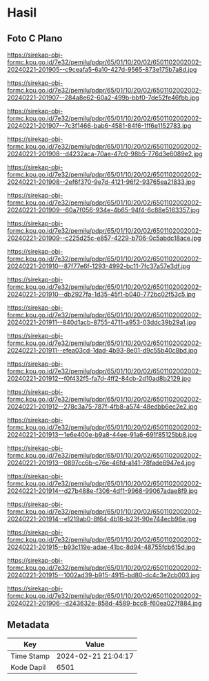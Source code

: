 # Hasil

## Foto C Plano

https://sirekap-obj-formc.kpu.go.id/7e32/pemilu/pdpr/65/01/10/20/02/6501102002002-20240221-201905--c9ceafa5-6a10-427d-9565-873e175b7a8d.jpg

https://sirekap-obj-formc.kpu.go.id/7e32/pemilu/pdpr/65/01/10/20/02/6501102002002-20240221-201907--284a8e62-60a2-499b-bbf0-7de52fe46fbb.jpg

https://sirekap-obj-formc.kpu.go.id/7e32/pemilu/pdpr/65/01/10/20/02/6501102002002-20240221-201907--7c3f1466-bab6-4581-84f6-1ff6e1152783.jpg

https://sirekap-obj-formc.kpu.go.id/7e32/pemilu/pdpr/65/01/10/20/02/6501102002002-20240221-201908--d4232aca-70ae-47c0-98b5-776d3e6089e2.jpg

https://sirekap-obj-formc.kpu.go.id/7e32/pemilu/pdpr/65/01/10/20/02/6501102002002-20240221-201908--2ef6f370-9e7d-4121-96f2-93765ea21833.jpg

https://sirekap-obj-formc.kpu.go.id/7e32/pemilu/pdpr/65/01/10/20/02/6501102002002-20240221-201909--60a7f056-934e-4b65-94f4-6c88e5163357.jpg

https://sirekap-obj-formc.kpu.go.id/7e32/pemilu/pdpr/65/01/10/20/02/6501102002002-20240221-201909--c225d25c-e857-4229-b706-0c5abdc18ace.jpg

https://sirekap-obj-formc.kpu.go.id/7e32/pemilu/pdpr/65/01/10/20/02/6501102002002-20240221-201910--87f77e6f-1293-4992-bc11-7fc37a57e3df.jpg

https://sirekap-obj-formc.kpu.go.id/7e32/pemilu/pdpr/65/01/10/20/02/6501102002002-20240221-201910--db2927fa-1d35-45f1-b040-772bc02f53c5.jpg

https://sirekap-obj-formc.kpu.go.id/7e32/pemilu/pdpr/65/01/10/20/02/6501102002002-20240221-201911--840d1acb-8755-4711-a953-03ddc39b29a1.jpg

https://sirekap-obj-formc.kpu.go.id/7e32/pemilu/pdpr/65/01/10/20/02/6501102002002-20240221-201911--efea03cd-1dad-4b93-8e01-d9c55b40c8bd.jpg

https://sirekap-obj-formc.kpu.go.id/7e32/pemilu/pdpr/65/01/10/20/02/6501102002002-20240221-201912--f0f432f5-fa7d-4ff2-84cb-2d10ad8b2129.jpg

https://sirekap-obj-formc.kpu.go.id/7e32/pemilu/pdpr/65/01/10/20/02/6501102002002-20240221-201912--278c3a75-787f-4fb8-a574-48edbb6ec2e2.jpg

https://sirekap-obj-formc.kpu.go.id/7e32/pemilu/pdpr/65/01/10/20/02/6501102002002-20240221-201913--1e6e400e-b9a8-44ee-91a6-691f85125bb8.jpg

https://sirekap-obj-formc.kpu.go.id/7e32/pemilu/pdpr/65/01/10/20/02/6501102002002-20240221-201913--0897cc6b-c76e-46fd-a141-78fade6947e4.jpg

https://sirekap-obj-formc.kpu.go.id/7e32/pemilu/pdpr/65/01/10/20/02/6501102002002-20240221-201914--d27b488e-f306-4df1-9968-99067adae8f9.jpg

https://sirekap-obj-formc.kpu.go.id/7e32/pemilu/pdpr/65/01/10/20/02/6501102002002-20240221-201914--e1219ab0-8f64-4b16-b23f-90e744ecb96e.jpg

https://sirekap-obj-formc.kpu.go.id/7e32/pemilu/pdpr/65/01/10/20/02/6501102002002-20240221-201915--b93c119e-adae-41bc-8d94-48755fcb615d.jpg

https://sirekap-obj-formc.kpu.go.id/7e32/pemilu/pdpr/65/01/10/20/02/6501102002002-20240221-201915--1002ad39-b915-4915-bd80-dc4c3e2cb003.jpg

https://sirekap-obj-formc.kpu.go.id/7e32/pemilu/pdpr/65/01/10/20/02/6501102002002-20240221-201906--d243632e-858d-4589-bcc8-f60ea027f884.jpg


## Metadata

| Key        | Value               |
| ---------- | ------------------- |
| Time Stamp | 2024-02-21 21:04:17 |
| Kode Dapil | 6501                |



